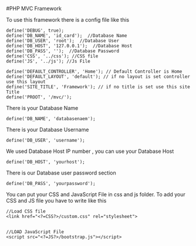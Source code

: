 #PHP MVC Framework

To use this framework there is a config file like this

    define('DEBUG', true);
    define('DB_NAME', 'id_card');  //Database Name
    define('DB_USER', 'root');  //Database User
    define('DB_HOST', '127.0.0.1');  //Database Host
    define('DB_PASS', '');  //Database Password
    define('CSS', '../css'); //CSS file
    define('JS', '../js'); //Js File

    define('DEFAULT_CONTROLLER', 'Home'); // Default Controller is Home
    define('DEFAULT_LAYOUT', 'default'); // if no layout is set controller use this layout
    define('SITE_TITLE', 'Framework'); // if no title is set use this site Title
    define('PROOT', '/mvc/');

There is your Database Name

    define('DB_NAME', 'databasenaem');

There is your  Database Username

    define('DB_USER', 'username');

We used Database Host IP number , you can use your Database Host

    define('DB_HOST', 'yourhost');

There is our Database user password section

    define('DB_PASS', 'yourpassword');

You can put your CSS and JavaScript File in css and js folder.
To add your CSS and JS file you have to write like this

    //Load CSS file
    <link href="<?=CSS?>/custom.css" rel="stylesheet">


    //LOAD JavaScript File
    <script src="<?=JS?>/bootstrap.js"></script>
